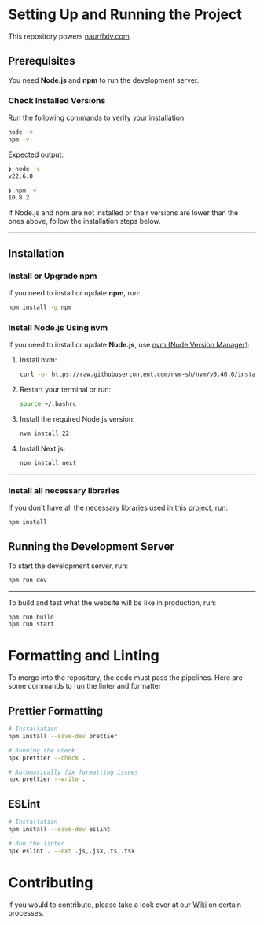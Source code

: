 # Setting Up and Running the Project

This repository powers [naurffxiv.com](https://naurffxiv.com/).

## Prerequisites

You need **Node.js** and **npm** to run the development server.

### Check Installed Versions

Run the following commands to verify your installation:

```bash
node -v
npm -v
```

Expected output:

```bash
❯ node -v
v22.6.0

❯ npm -v
10.8.2
```

If Node.js and npm are not installed or their versions are lower than the ones above, follow the installation steps below.

---

## Installation

### Install or Upgrade npm

If you need to install or update **npm**, run:

```bash
npm install -g npm
```

### Install Node.js Using nvm

If you need to install or update **Node.js**, use [nvm (Node Version Manager)](https://github.com/nvm-sh/nvm):

1. Install nvm:

   ```bash
   curl -o- https://raw.githubusercontent.com/nvm-sh/nvm/v0.40.0/install.sh | bash
   ```

2. Restart your terminal or run:

   ```bash
   source ~/.bashrc
   ```

3. Install the required Node.js version:

   ```bash
   nvm install 22
   ```

4. Install Next.js:

   ```bash
   npm install next
   ```

---

### Install all necessary libraries

If you don't have all the necessary libraries used in this project, run:

```bash
npm install
```

## Running the Development Server

To start the development server, run:

```bash
npm run dev
```

---

To build and test what the website will be like in production, run:

```bash
npm run build
npm run start
```

# Formatting and Linting

To merge into the repository, the code must pass the pipelines. Here are some commands to run the linter and formatter

## Prettier Formatting

```bash
# Installation
npm install --save-dev prettier

# Running the check
npx prettier --check .

# Automatically fix formatting issues
npx prettier --write .
```

## ESLint

```bash
# Installation
npm install --save-dev eslint

# Run the linter
npx eslint . --ext .js,.jsx,.ts,.tsx
```

# Contributing

If you would to contribute, please take a look over at our [Wiki](https://github.com/naurffxiv/naurffxiv/wiki) on certain processes.
